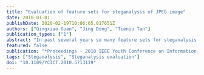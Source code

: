 ```yaml
---
title: "Evaluation of feature sets for steganalysis of JPEG image"
date: 2010-01-01
publishDate: 2020-02-19T10:06:05.017651Z
authors: ["Qingxiao Guan", "Jing Dong", "Tieniu Tan"]
publication_types: ["1"]
abstract: "In past several years so many feature sets for steganalysis were proposed to detect stego images. These features based on different ideas and were considered to be effective for most steganography schemes. However a systematically comparison of these features have not been made in previous papers. In order to get a view of performance of current features in state of art, we designed several experiment to make a evaluation of them. Experiment result and conclusions draw from it were proposed in this paper. © 2010 IEEE."
featured: false
publication: "*Proceedings - 2010 IEEE Youth Conference on Information, Computing and Telecommunications, YC-ICT 2010*"
tags: ["Steganalysis", "Steganalysis evaluation"]
doi: "10.1109/YCICT.2010.5713119"
---
```


